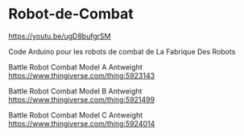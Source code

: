 # Robot-de-Combat

https://youtu.be/ugD8bufgrSM

Code Arduino pour les robots de combat de La Fabrique Des Robots

Battle Robot Combat Model A Antweight 
https://www.thingiverse.com/thing:5923143

Battle Robot Combat Model B Antweight 
https://www.thingiverse.com/thing:5921499

Battle Robot Combat Model C Antweight 
https://www.thingiverse.com/thing:5924014
